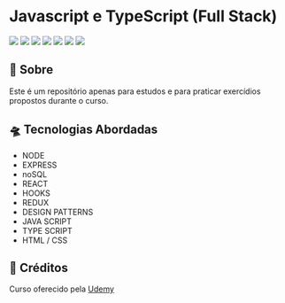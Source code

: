 # Javascript e TypeScript (Full Stack)

![](https://img.shields.io/badge/HTML5-E34F26?style=for-the-badge&logo=html5&logoColor=white)
![](https://img.shields.io/badge/javascript-yellow?style=for-the-badge&logo=javascript&logoColor=white)
![](https://img.shields.io/badge/CSS3-1572B6?style=for-the-badge&logo=css3&logoColor=white)
![](https://img.shields.io/badge/express-000000?style=for-the-badge&logo=express&logoColor=white)
![](https://img.shields.io/badge/REACT-0096c7?style=for-the-badge&logo=react&logoColor=white)
![](https://img.shields.io/badge/Visual_Studio_Code-0078D4?style=for-the-badge&logo=visual%20studio%20code&logoColor=white)
![](https://img.shields.io/badge/Markdown-000000?style=for-the-badge&logo=markdown&logoColor=white)

## 📎 Sobre


Este é um repositório apenas para estudos e para praticar exercídios propostos durante o curso. 



## 🛸 Tecnologias Abordadas

- NODE
- EXPRESS
- noSQL
- REACT
- HOOKS
- REDUX
- DESIGN PATTERNS
- JAVA SCRIPT
- TYPE SCRIPT
- HTML / CSS


## 👾 Créditos

<p>
Curso oferecido pela <a href="https://www.udemy.com/">Udemy</a>
</p>

